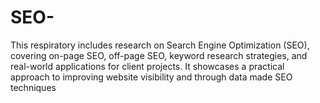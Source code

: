 # SEO-
This respiratory includes research on Search Engine Optimization (SEO), covering on-page SEO, off-page SEO, keyword research strategies, and real-world applications for client projects. It showcases a practical approach to improving website visibility and through data made SEO techniques
